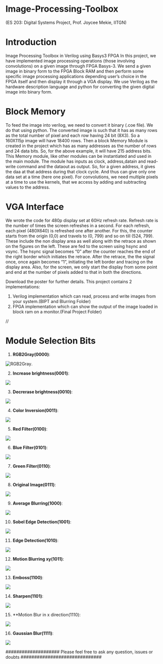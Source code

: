 # Image-Processing-Toolbox
(ES 203: Digital Systems Project, Prof. Joycee Mekie, IITGN)

# Introduction
Image Processing Toolbox in Verilog using Basys3 FPGA
In this project, we have implemented image processing operations
(those involving convolutions) on a given image through FPGA
Basys-3. We send a given image in binary form to the FPGA Block
RAM and then perform some specific image processing applications
depending user’s choice in the FPGA itself and then display it through
a VGA display. We use Verilog as the hardware description language
and python for converting the given digital image into binary form.

# Block Memory
To feed the image into verilog, we need to convert it binary (.coe file).
We do that using python. The converted image is such that it has as
many rows as the total number of pixel and each row having 24 bit
(8X3). So a 160X115p image will have 18400 rows.
Then a block Memory Module is created in the project which has as
many addresses as the number of rows and 24 data bits. So, for the
above example, it will have 215 address bits.
This Memory module, like other modules can be instantiated and used
in the main module. The module has inputs as clock, address,datain
and read-write command and the dataout as output. So, for a given
address, it gives the daa at that address during that clock cycle. And
thus can give only one data set at a time (here one pixel).
For convolutions, we need multiple pixels at a time to use the
kernels, that we access by adding and subtracting values to the
address.



# VGA Interface
We wrote the code for 480p
display set at 60Hz refresh rate.
Refresh rate is the number of
times the screen refreshes in a
second. For each refresh, each
pixel (480X640) is refreshed one
after another. For this, the
counter starts from the origin
(0,0) and travels to (0, 799) and so
on till (524, 799). These include
the non display area as well along
with the retrace as shown on the
figures on the left. These are fed
to the screen using hsync and
vsync.
The hsync signal becomes “0”
after the counter reaches the end
of the right border which initiates
the retrace. After the retrace, the
the signal once, once again
becomes “1”, initiating the left
border and tracing on the display
area.
Also, for the screen, we only start
the display from some point and
end at the number of pixels added
to that in both the directions.

Download the poster for further details. This project contains 2 implementations:
1. Verilog implementation which can read, process and write images from your system.(BIPT and Blurring Folder)
2. FPGA implementation which can show the output of the image loaded in block ram on a monitor.(Final Project Folder)

//
# Module Selection Bits

1. **RGB2Gray(0000)**: 

![RGB2Gray](https://github.com/Gowtham1729/Image-Processing-Toolbox/blob/master/images/1.RGB2Gray.bmp).

2. **Increase brightness(0001)**:

![](https://github.com/Gowtham1729/Image-Processing-Toolbox/blob/master/images/2.I_brightness.bmp)


3. **Decrerase brightness(0010)**:

![](https://github.com/Gowtham1729/Image-Processing-Toolbox/blob/master/images/3.D_brightness.bmp)

4. **Color Inversion(0011)**:

![](https://github.com/Gowtham1729/Image-Processing-Toolbox/blob/master/images/4.Invert.bmp)

5. **Red Filter(0100)**:

![](https://github.com/Gowtham1729/Image-Processing-Toolbox/blob/master/images/5.Red_filter.bmp)

6. **Blue Filter(0101)**:

![](https://github.com/Gowtham1729/Image-Processing-Toolbox/blob/master/images/6.Green_filter.bmp)

7. **Green Filter(0110)**:

![](https://github.com/Gowtham1729/Image-Processing-Toolbox/blob/master/images/7.Blue_filter.bmp)

8. **Original Image(0111)**:

![](https://github.com/Gowtham1729/Image-Processing-Toolbox/blob/master/images/8.Original.bmp)

9. **Average Blurring(1000)**:

![](https://github.com/Gowtham1729/Image-Processing-Toolbox/blob/master/images/blur.bmp)

10. **Sobel Edge Detection(1001)**:

![](https://github.com/Gowtham1729/Image-Processing-Toolbox/blob/master/images/sobel_edge.bmp)

11. **Edge Detection(1010)**:

![](https://github.com/Gowtham1729/Image-Processing-Toolbox/blob/master/images/outline.bmp)

12. **Motion Blurring	xy(1011)**:

![](https://github.com/Gowtham1729/Image-Processing-Toolbox/blob/master/images/motion_blur.bmp)

13. **Emboss(1100)**:

![](https://github.com/Gowtham1729/Image-Processing-Toolbox/blob/master/images/embos.bmp)

14. **Sharpen(1101)**:

![](https://github.com/Gowtham1729/Image-Processing-Toolbox/blob/master/images/sharpen.bmp)

15. **Motion Blur in x direction(1110):

![](https://github.com/Gowtham1729/Image-Processing-Toolbox/blob/master/images/motion_blur.bmp)

16. **Gaussian Blur(1111)**:

![](https://github.com/Gowtham1729/Image-Processing-Toolbox/blob/master/images/blur.bmp)

####################    Please feel free to ask any question, issues or doubts       ##############################
